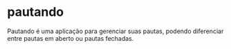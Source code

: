 # pautando
Pautando é uma aplicação para gerenciar suas pautas, podendo diferenciar entre pautas em aberto ou pautas fechadas.
